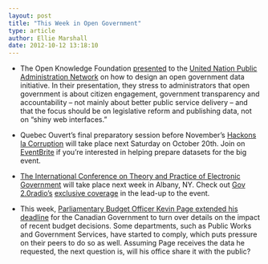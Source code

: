 ```yaml
---
layout: post
title: "This Week in Open Government"
type: article
author: Ellie Marshall
date: 2012-10-12 13:18:10
---
```

- The Open Knowledge Foundation [presented](http://www.slideshare.net/ddie/workshop-on-next-stage-in-open-government-data-using-data-for-transparency-accountability-and-collaboration) to the [United Nation Public Administration Network](http://www.unpan.org/) on how to design an open government data initiative. In their presentation, they stress to administrators that open government is about citizen engagement, government transparency and accountability – not mainly about better public service delivery – and that the focus should be on legislative reform and publishing data, not on “shiny web interfaces.”

- Quebec Ouvert’s final preparatory session before November’s [Hackons la Corruption](http://quebecouvert.org/events/hackonslacorruption/) will take place next Saturday on October 20th. Join on [EventBrite](http://www.eventbrite.com/event/4216517718) if you’re interested in helping prepare datasets for the big event. 

- [The International Conference on Theory and Practice of Electronic Government](http://icegov.org/) will take place next week in Albany, NY. Check out [Gov 2.0radio’s](http://gov20radio.com/) [exclusive coverage](http://gov20radio.com/icegov2012/) in the lead-up to the event. 

- This week, [Parliamentary Budget Officer Kevin Page extended his deadline](http://www.ottawacitizen.com/news/Budget+officer+wins+concessions+fight+information+Tories+cuts/7371402/story.html) for the Canadian Government to turn over details on the impact of recent budget decisions. Some departments, such as Public Works and Government Services, have started to comply, which puts pressure on their peers to do so as well. Assuming Page receives the data he requested, the next question is, will his office share it with the public? 